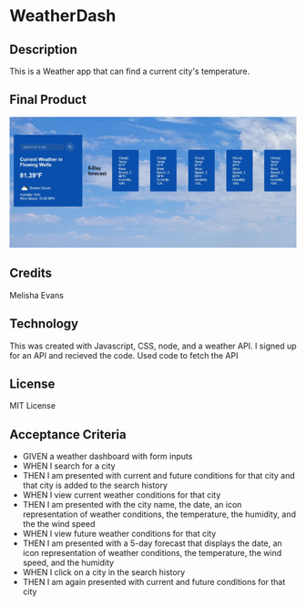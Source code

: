 # WeatherDash

## Description

This is a Weather app that can find a current city's temperature.

## Final Product

[![Final Product](assets/images/final_product.jpg)](assets/images/final_product.jpg)


## Credits

Melisha Evans

## Technology

This was created with Javascript, CSS, node, and a weather API. I signed up for an API and recieved the code. Used code to fetch the API

## License

MIT License

## Acceptance Criteria

* GIVEN a weather dashboard with form inputs
* WHEN I search for a city
* THEN I am presented with current and future conditions for that city and that city is added to the search history
* WHEN I view current weather conditions for that city
* THEN I am presented with the city name, the date, an icon representation of weather conditions, the temperature, the humidity, and the the wind speed
* WHEN I view future weather conditions for that city
* THEN I am presented with a 5-day forecast that displays the date, an icon representation of weather conditions, the temperature, the wind speed, and the humidity
* WHEN I click on a city in the search history
* THEN I am again presented with current and future conditions for that city
